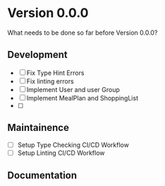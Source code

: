 # Version 0.0.0
What needs to be done so far before Version 0.0.0?

## Development
- [ ] Fix Type Hint Errors
- [ ] Fix linting errors
- [ ] Implement User and user Group
- [ ] Implement MealPlan and ShoppingList
- [ ] 

## Maintainence
- [ ] Setup Type Checking CI/CD Workflow
- [ ] Setup Linting CI/CD Workflow

## Documentation
